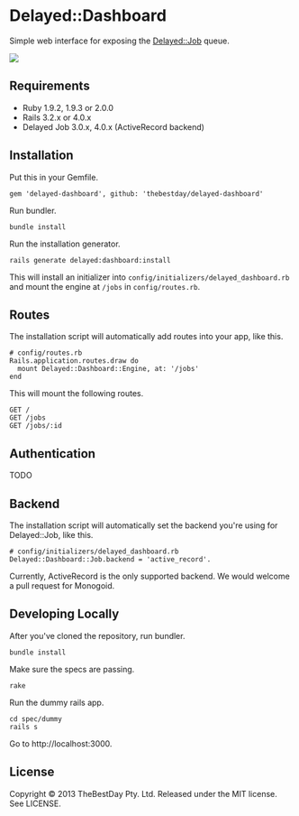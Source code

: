 # Delayed::Dashboard

Simple web interface for exposing the [Delayed::Job](https://github.com/collectiveidea/delayed_job) queue.

![](http://f.cl.ly/items/362P380d030k2W2j2V2l/Delayed%20Job%20Web.png)

## Requirements

* Ruby 1.9.2, 1.9.3 or 2.0.0
* Rails 3.2.x or 4.0.x
* Delayed Job 3.0.x, 4.0.x (ActiveRecord backend)

## Installation

Put this in your Gemfile.

    gem 'delayed-dashboard', github: 'thebestday/delayed-dashboard'

Run bundler.

    bundle install

Run the installation generator.

    rails generate delayed:dashboard:install

This will install an initializer into `config/initializers/delayed_dashboard.rb`
and mount the engine at `/jobs` in `config/routes.rb`.

## Routes

The installation script will automatically add routes into your app,
like this.

    # config/routes.rb
    Rails.application.routes.draw do
      mount Delayed::Dashboard::Engine, at: '/jobs'
    end

This will mount the following routes.

    GET /
    GET /jobs
    GET /jobs/:id

## Authentication

TODO

## Backend

The installation script will automatically set the backend you're using for
Delayed::Job, like this.

    # config/initializers/delayed_dashboard.rb
    Delayed::Dashboard::Job.backend = 'active_record'.

Currently, ActiveRecord is the only supported backend. We would welcome a
pull request for Monogoid.

## Developing Locally

After you've cloned the repository, run bundler.

    bundle install

Make sure the specs are passing.

    rake

Run the dummy rails app.

    cd spec/dummy
    rails s

Go to http://localhost:3000.

## License

Copyright © 2013 TheBestDay Pty. Ltd. Released under the MIT license. See LICENSE.
